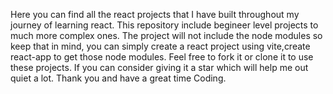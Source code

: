 Here you can find all the react projects that I have built throughout my journey of learning react.
This repository include begineer level projects to much more complex ones.
The project will not include the node modules so keep that in mind, you can simply create a react project using vite,create react-app to get those node modules.
Feel free to fork it or clone it to use these projects.
If you can consider giving it a star which will help me out quiet a lot.
Thank you and have a great time Coding.

